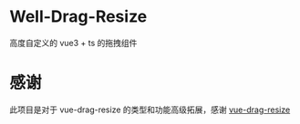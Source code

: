 # Well-Drag-Resize

高度自定义的 vue3 + ts 的拖拽组件


# 感谢

此项目是对于 vue-drag-resize 的类型和功能高级拓展，感谢 [vue-drag-resize](https://github.com/kirillmurashov/vue-drag-resize.git)